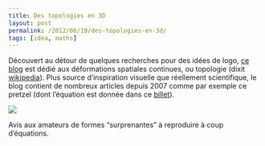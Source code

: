 ```yaml
---
title: Des topologies en 3D
layout: post
permalink: /2012/06/19/des-topologies-en-3d/
tags: [idea, maths]
---
```

Découvert au détour de quelques recherches pour des idées de logo, [ce blog][1] est dédié aux déformations spatiales continues, ou topologie (dixit [wikipedia][2]). Plus source d&#8217;inspiration visuelle que réellement scientifique, le blog contient de nombreux articles depuis 2007 comme par exemple ce pretzel (dont l&#8217;équation est donnée dans ce [billet][3]).

![](http://farm5.staticflickr.com/4088/4949373862_6a48a8a218.jpg)

Avis aux amateurs de formes &#8220;surprenantes&#8221; à reproduire à coup d&#8217;équations.


 [1]: http://sketchesoftopology.wordpress.com/
 [2]: http://fr.wikipedia.org/wiki/Topologie
 [3]: http://sketchesoftopology.wordpress.com/2009/10/20/that-pretzel-knot/